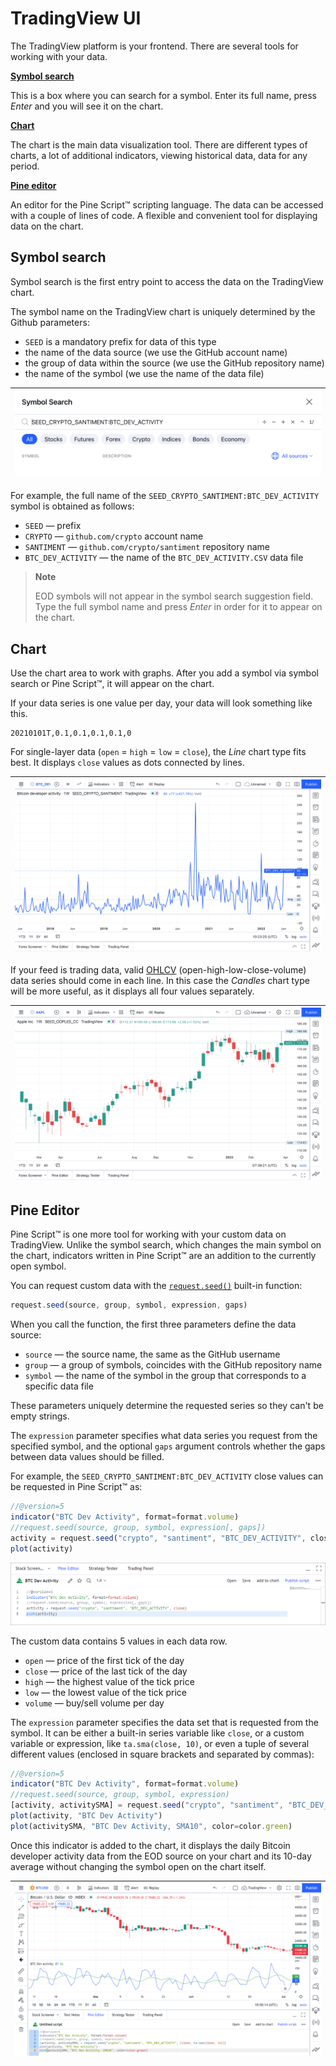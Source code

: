 [ui_chart_candles]: /images/ui_chart_candles.png
[ui_chart_line]: /images/ui_chart_line.png
[ui_search]: /images/ui_search_empty.png
[ui_pine]: /images/ui_pine.png
[ui_pine_btc]: /images/ui_chart_pine_sma_btc.png
[request_seed]: https://www.tradingview.com/pine-script-reference/v5/#fun_request{dot}seed
[support_ohlc]: https://www.tradingview.com/support/solutions/43000619436-heikin-ashi/

# TradingView UI

The TradingView platform is your frontend. There are several tools for working with your data.

__[Symbol search](#symbol-search)__

This is a box where you can search for a symbol. Enter its full name, press _Enter_ and you will see it on the chart.

__[Chart](#chart)__

The chart is the main data visualization tool.
There are different types of charts, a lot of additional indicators, viewing historical data, data for any period.

__[Pine editor](#pine-editor)__

An editor for the Pine Script™ scripting language. The data can be accessed with a couple of lines of code.
A flexible and convenient tool for displaying data on the chart.

## Symbol search

Symbol search is the first entry point to access the data on the TradingView chart.

The symbol name on the TradingView chart is uniquely determined by the Github parameters:

- `SEED` is a mandatory prefix for data of this type
- the name of the data source (we use the GitHub account name)
- the group of data within the source (we use the GitHub repository name)
- the name of the symbol (we use the name of the data file)

|![Symbol Search][ui_search]|
|-|

For example, the full name of the `SEED_CRYPTO_SANTIMENT:BTC_DEV_ACTIVITY` symbol is obtained as follows:

- `SEED` — prefix
- `CRYPTO` — `github.com/crypto` account name
- `SANTIMENT` — `github.com/crypto/santiment` repository name
- `BTC_DEV_ACTIVITY` — the name of the `BTC_DEV_ACTIVITY.CSV` data file

> __Note__
>
> EOD symbols will not appear in the symbol search suggestion field. 
> Type the full symbol name and press _Enter_ in order for it to appear on the chart.

## Chart

Use the chart area to work with graphs. After you add a symbol via symbol search or Pine Script™, it will appear on the chart.

If your data series is one value per day, your data will look something like this.

```csv
20210101T,0.1,0.1,0.1,0.1,0
```

For single-layer data (`open` = `high` = `low` = `close`), the _Line_ chart type fits best. It displays `close` values as dots connected by lines.

|![ui_chart_line]|
|-|

If your feed is trading data, valid [OHLCV][support_ohlc] (open-high-low-close-volume) data series should come in each line.
In this case the _Candles_ chart type will be more useful, as it displays all four values separately.

|![ui_chart_candles]|
|-|

## Pine Editor

Pine Script™ is one more tool for working with your custom data on TradingView. 
Unlike the symbol search, which changes the main symbol on the chart, indicators written in Pine Script™ are an addition to the currently open symbol.

You can request custom data with the [`request.seed()`][request_seed] built-in function:

```js
request.seed(source, group, symbol, expression, gaps)
```

When you call the function, the first three parameters define the data source:

- `source` — the source name, the same as the GitHub username
- `group` — a group of symbols, coincides with the GitHub repository name
- `symbol` — the name of the symbol in the group that corresponds to a specific data file

These parameters uniquely determine the requested series so they can't be empty strings.

The `expression` parameter specifies what data series you request from the specified symbol, 
and the optional `gaps` argument controls whether the gaps between data values should be filled.

For example, the `SEED_CRYPTO_SANTIMENT:BTC_DEV_ACTIVITY` close values can be requested in Pine Script™ as:

```js
//@version=5
indicator("BTC Dev Activity", format=format.volume)
//request.seed(source, group, symbol, expression[, gaps])
activity = request.seed("crypto", "santiment", "BTC_DEV_ACTIVITY", close)
plot(activity)
```

![ui_pine]

The custom data contains 5 values in each data row.

- `open` — price of the first tick of the day
- `close` — price of the last tick of the day
- `high` — the highest value of the tick price
- `low` — the lowest value of the tick price
- `volume` — buy/sell volume per day

The `expression` parameter specifies the data set that is requested from the symbol. 
It can be either a built-in series variable like `close`, or a custom variable or expression, 
like `ta.sma(close, 10)`, or even a tuple of several different values (enclosed in square brackets and separated by commas):

```js
//@version=5
indicator("BTC Dev Activity", format=format.volume)
//request.seed(source, group, symbol, expression)
[activity, activitySMA] = request.seed("crypto", "santiment", "BTC_DEV_ACTIVITY", [close, ta.sma(close, 10)])
plot(activity, "BTC Dev Activity")
plot(activitySMA, "BTC Dev Activity, SMA10", color=color.green)
```

Once this indicator is added to the chart, it displays the daily Bitcoin developer activity data 
from the EOD source on your chart and its 10-day average without changing the symbol open on the chart itself.

|![ui_pine_btc]|
|-|
